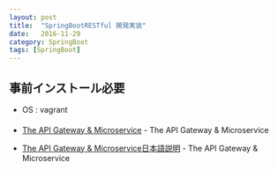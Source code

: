 ```yaml
---
layout: post
title:  "SpringBootRESTful 開発実装"
date:   2016-11-29
category: SpringBoot
tags: [SpringBoot]
---
```


## 事前インストール必要

- OS : vagrant


####    

- [The API Gateway & Microservice](https://github.com/Mashape/kong) - The API Gateway & Microservice

- [The API Gateway & Microservice日本語説明](http://qiita.com/awakia/items/235cf6fd299634391ce6) - The API Gateway & Microservice

